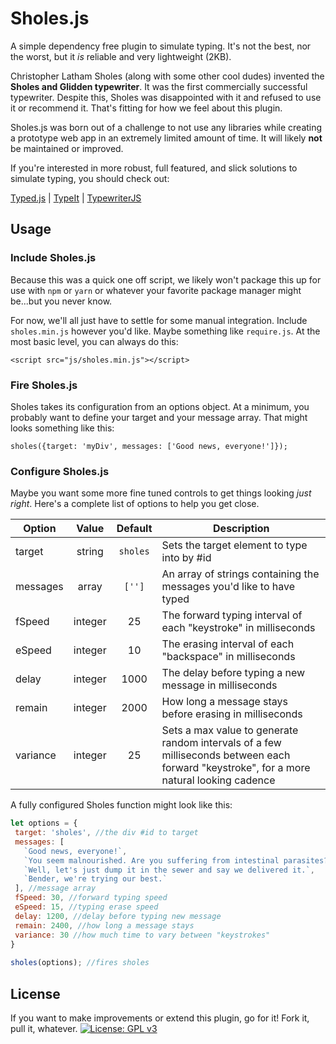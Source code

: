 # Sholes.js

A simple dependency free plugin to simulate typing. It's not the best, nor the worst, but it _is_ reliable and very lightweight (2KB).

Christopher Latham Sholes (along with some other cool dudes) invented the **Sholes and Glidden typewriter**. It was the first commercially successful typewriter. Despite this, Sholes was disappointed with it and refused to use it or recommend it. That's fitting for how we feel about this plugin. 

Sholes.js was born out of a challenge to not use any libraries while creating a prototype web app in an extremely limited amount of time. It will likely **not** be maintained or improved.

If you're interested in more robust, full featured, and slick solutions to simulate typing, you should check out:

[Typed.js](https://github.com/mattboldt/typed.js/) | [TypeIt](https://typeitjs.com/) | [TypewriterJS](https://safi.me.uk/typewriterjs/)

## Usage
### Include Sholes.js
Because this was a quick one off script, we likely won't package this up for use with `npm` or `yarn` or whatever your favorite package manager might be...but you never know.

For now, we'll all just have to settle for some manual integration. Include `sholes.min.js` however you'd like. Maybe something like `require.js`. At the most basic level, you can always do this:

    <script src="js/sholes.min.js"></script>

### Fire Sholes.js

Sholes takes its configuration from an options object. At a minimum, you probably want to define your target and your message array. That might looks something like this:

    sholes({target: 'myDiv', messages: ['Good news, everyone!']});

### Configure Sholes.js
Maybe you want some more fine tuned controls to get things looking _just right_. Here's a complete list of options to help you get close.

| Option | Value | Default | Description |
| --- | :---: | :---: | --- |
| target | string | `sholes` | Sets the target element to type into by #id|
| messages | array | `['']` | An array of strings containing the messages you'd like to have typed |
| fSpeed | integer | 25 | The forward typing interval of each "keystroke" in milliseconds|
| eSpeed | integer | 10 | The erasing interval of each "backspace" in milliseconds|
| delay  | integer | 1000 | The delay before typing a new message in milliseconds|
| remain | integer | 2000 | How long a message stays before erasing in milliseconds |
| variance | integer | 25 | Sets a max value to generate random intervals of a few milliseconds between each forward "keystroke", for a more natural looking cadence |

A fully configured Sholes function might look like this:

```javascript
let options = {
 target: 'sholes', //the div #id to target
 messages: [
   `Good news, everyone!`,
   `You seem malnourished. Are you suffering from intestinal parasites?`,
   `Well, let's just dump it in the sewer and say we delivered it.`,
   `Bender, we're trying our best.`
 ], //message array
 fSpeed: 30, //forward typing speed
 eSpeed: 15, //typing erase speed
 delay: 1200, //delay before typing new message
 remain: 2400, //how long a message stays
 variance: 30 //how much time to vary between "keystrokes"
}
       
sholes(options); //fires sholes
```

## License
If you want to make improvements or extend this plugin, go for it! Fork it, pull it, whatever.
[![License: GPL v3](https://img.shields.io/badge/License-GPLv3-blue.svg)](https://www.gnu.org/licenses/gpl-3.0)

